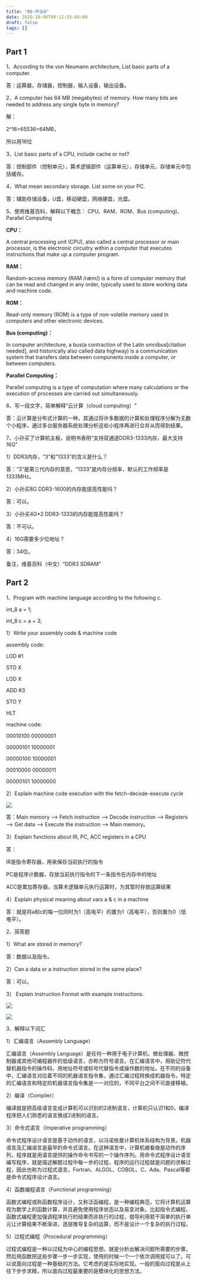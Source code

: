 ```yaml
---
title: "06-作业6"
date: 2020-10-06T09:12:33-04:00
draft: false
tags: []
---
```


## Part 1

1、According to the von Neumann architecture, List basic parts of a computer.

答：运算器，存储器，控制器，输入设备，输出设备。

2、A computer has 64 MB (megabytes) of memory. How many bits are needed to address any single byte in memory?

解：

2^16=65536=64MB，

所以用16位

3、List basic parts of a CPU, include cache or not?

答：控制部件（控制单元），算术逻辑部件（运算单元），存储单元，存储单元中包括缓存。

4、What mean secondary storage. List some on your PC.

答：辅助存储设备，U盘，移动硬盘，网络硬盘，光盘。

5、使用维基百科，解释以下概念：
CPU、RAM、ROM、Bus (computing)、Parallel Computing

<strong>CPU：</strong>

A central processing unit (CPU), also called a central processor or main processor, is the electronic circuitry within a computer that executes instructions that make up a computer program.

<strong>RAM：</strong>

Random-access memory (RAM /ræm/) is a form of computer memory that can be read and changed in any order, typically used to store working data and machine code.

<strong>ROM：</strong>

Read-only memory (ROM) is a type of non-volatile memory used in computers and other electronic devices.

<strong>Bus (computing)：</strong>

In computer architecture, a bus(a contraction of the Latin omnibus[citation needed], and historically also called data highway) is a communication system that transfers data between components inside a computer, or between computers.

<strong>Parallel Computing：</strong>

Parallel computing is a type of computation where many calculations or the execution of processes are carried out simultaneously.


6、写一段文字，简单解释“云计算（cloud computing）"

答：云计算是分布式计算的一种，其通过将许多数据的计算和处理程序分解为无数个小程序，通过多台服务器系统处理分析这些小程序再进行合并从而得到结果。

7、小孙买了计算机主板，说明书表明“支持双通道DDR3-1333内存，最大支持16G” 

1）DDR3内存，“3”和“1333”的含义是什么？

答：“3”是第三代内存的意思，“1333”是内存分频率，默认的工作频率是1333MHz。

2）小孙买8G DDR3-1600的内存能提高性能吗？

答：可以。

3）小孙买4G*2 DDR3-1333的内存能提高性能吗？

答：不可以。

4）16G需要多少位地址？

答：34位。

备注，维基百科（中文）“DDR3 SDRAM”

## Part 2

1、Program with machine language according to the following c.

int_8 a = 1; 

int_8 c = a + 3; 

1）Write your assembly code & machine code

assembly code:

LOD #1

STO X

LOD X

ADD #3

STO Y

HLT

machine code:

00010100 00000001

00000101 10000001

00000100 10000001

00010000 00000011

00000101 10000000
    

2）Explain machine code execution with the fetch-decode-execute cycle

![](http://stugeek.gitee.io/stu-geek/post/homework6-image/1.png)

答：Main memory –> Fetch instruction –> Decode instruction –> Registers –> Get data –> Execute the instruction –> Main memory。

3）Explain functions about IR, PC, ACC registers in a CPU

答：

IR是指令寄存器，用来保存当前执行的指令

PC是程序计数器，存放当前执行指令的下一条指令在内存中的地址

ACC是累加寄存器，当算术逻辑单元执行运算时，为其暂时存放运算结果

4）Explain physical meaning about vars a & c in a machine

答：就是将a和c的每一位同时为1（高电平）的置为1（高电平），否则置为0（低电平）。

2、简答题

1）What are stored in memory?

答：数据以及指令。

2）Can a data or a instruction stored in the same place?

答：可以。

3） Explain Instruction Format with example instructions.

![](http://stugeek.gitee.io/stu-geek/post/homework6-image/2.png)

![](http://stugeek.gitee.io/stu-geek/post/homework6-image/2.png)

3、解释以下词汇

1）汇编语言（Assembly Language） 

汇编语言（Assembly Language）是任何一种用于电子计算机、微处理器、微控制器或其他可编程器件的低级语言，亦称为符号语言。在汇编语言中，用助记符代替机器指令的操作码，用地址符号或标号代替指令或操作数的地址。在不同的设备中，汇编语言对应着不同的机器语言指令集，通过汇编过程转换成机器指令。特定的汇编语言和特定的机器语言指令集是一一对应的，不同平台之间不可直接移植。

2）编译（Compiler） 

编译就是把高级语言变成计算机可以识别的2进制语言，计算机只认识1和0，编译程序把人们熟悉的语言换成2进制的语言。

3）命令式语言（Imperative programming）

命令式程序设计语言是基于动作的语言，以冯诺依曼计算机体系结构为背景。机器语言及汇编语言是最早的命令式语言。在这种语言中，计算机被看做是动作的序列，程序就是用语言提供的操作命令书写的一个操作序列。用命令式程序设计语言编写程序，就是描述解题过程中每一步的过程，程序的运行过程就是问题的求解过程，因此也称为过程式语言。Fortran、ALGOL、COBOL、C、Ada、Pascal等都是命令式程序设计语言。

4）函数编程语言（Functional programming）

函数式编程或称函数程序设计，又称泛函编程，是一种编程典范，它将计算机运算视为数学上的函数计算，并且避免使用程序状态以及易变对象。比起指令式编程，函数式编程更加强调程序执行的结果而非执行的过程，倡导利用若干简单的执行单元让计算结果不断渐进，逐层推导复杂的运算，而不是设计一个复杂的执行过程。
 
5）过程式编程（Procedural programming）

过程式编程是一种以过程为中心的编程思想。就是分析出解决问题所需要的步骤，然后用函数把这些步骤一步一步实现，使用的时候一个一个依次调用就可以了。可以说面向过程是一种基础的方法。它考虑的是实际地实现。一般的面向过程是从上往下步步求精，所以面向过程最重要的是模块化的思想方法。